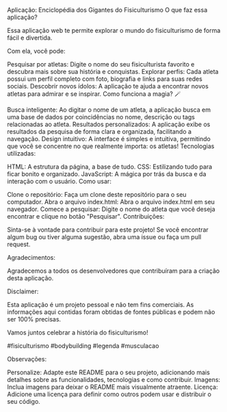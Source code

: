 Aplicação: Enciclopédia dos Gigantes do Fisiculturismo
O que faz essa aplicação?

Essa aplicação web te permite explorar o mundo do fisiculturismo de forma fácil e divertida.

Com ela, você pode:

Pesquisar por atletas: Digite o nome do seu fisiculturista favorito e descubra mais sobre sua história e conquistas.
Explorar perfis: Cada atleta possui um perfil completo com foto, biografia e links para suas redes sociais.
Descobrir novos ídolos: A aplicação te ajuda a encontrar novos atletas para admirar e se inspirar.
Como funciona a magia? 🪄

Busca inteligente: Ao digitar o nome de um atleta, a aplicação busca em uma base de dados por coincidências no nome, descrição ou tags relacionadas ao atleta.
Resultados personalizados: A aplicação exibe os resultados da pesquisa de forma clara e organizada, facilitando a navegação.
Design intuitivo: A interface é simples e intuitiva, permitindo que você se concentre no que realmente importa: os atletas!
Tecnologias utilizadas:

HTML: A estrutura da página, a base de tudo.
CSS: Estilizando tudo para ficar bonito e organizado.
JavaScript: A mágica por trás da busca e da interação com o usuário.
Como usar:

Clone o repositório: Faça um clone deste repositório para o seu computador.
Abra o arquivo index.html: Abra o arquivo index.html em seu navegador.
Comece a pesquisar: Digite o nome do atleta que você deseja encontrar e clique no botão "Pesquisar".
Contribuições:

Sinta-se à vontade para contribuir para este projeto! Se você encontrar algum bug ou tiver alguma sugestão, abra uma issue ou faça um pull request.

Agradecimentos:

Agradecemos a todos os desenvolvedores que contribuíram para a criação desta aplicação.

Disclaimer:

Esta aplicação é um projeto pessoal e não tem fins comerciais. As informações aqui contidas foram obtidas de fontes públicas e podem não ser 100% precisas.

Vamos juntos celebrar a história do fisiculturismo!

#fisiculturismo #bodybuilding #legenda #musculacao

Observações:

Personalize: Adapte este README para o seu projeto, adicionando mais detalhes sobre as funcionalidades, tecnologias e como contribuir.
Imagens: Inclua imagens para deixar o README mais visualmente atraente.
Licença: Adicione uma licença para definir como outros podem usar e distribuir o seu código.
